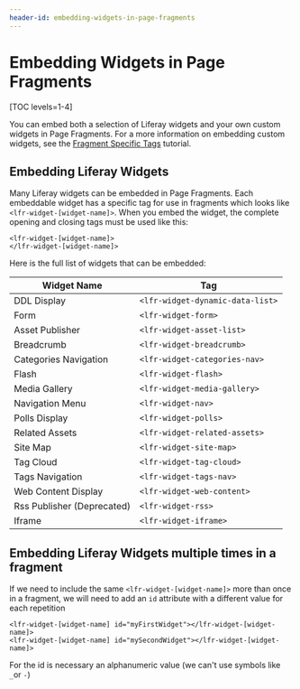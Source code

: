 ```yaml
---
header-id: embedding-widgets-in-page-fragments
---
```


# Embedding Widgets in Page Fragments

[TOC levels=1-4]

You can embed both a selection of Liferay widgets and your own custom widgets in Page Fragments. For a more information on embedding custom widgets, see the [Fragment Specific Tags](/docs/7-1/tutorials/-/knowledge_base/t/fragment-specific-tags) tutorial.

## Embedding Liferay Widgets

Many Liferay widgets can be embedded in Page Fragments. Each embeddable widget
has a specific tag for use in fragments which looks like `<lfr-widget-[widget-name]>`. When you embed the widget, the complete opening and closing tags must be used like this:

    <lfr-widget-[widget-name]>
    </lfr-widget-[widget-name]>

Here is the full list of widgets that can be embedded:

| Widget Name    | Tag |
| -------- | --- |	
|DDL Display	|`<lfr-widget-dynamic-data-list>`  |
|Form           |`<lfr-widget-form>`               |
|Asset Publisher|`<lfr-widget-asset-list>`     |
|Breadcrumb	    |`<lfr-widget-breadcrumb>` |
|Categories Navigation |`<lfr-widget-categories-nav>` |
|Flash	|`<lfr-widget-flash>`|
|Media Gallery	|`<lfr-widget-media-gallery>`|
|Navigation Menu	|`<lfr-widget-nav>`|
|Polls Display	|`<lfr-widget-polls>`|
|Related Assets	|`<lfr-widget-related-assets>`|
|Site Map	|`<lfr-widget-site-map>`|
|Tag Cloud	|`<lfr-widget-tag-cloud>`|
|Tags Navigation	|`<lfr-widget-tags-nav>`|
|Web Content Display	|`<lfr-widget-web-content>`
|Rss Publisher (Deprecated)	|`<lfr-widget-rss>`|
|Iframe	|`<lfr-widget-iframe>`|


## Embedding Liferay Widgets multiple times in a fragment

If we need to include the same `<lfr-widget-[widget-name]>` more than once in a fragment, we will need to add an `id` attribute with a different value for each repetition

    <lfr-widget-[widget-name] id="myFirstWidget"></lfr-widget-[widget-name]>
    <lfr-widget-[widget-name] id="mySecondWidget"></lfr-widget-[widget-name]>
    
For the id is necessary an alphanumeric value (we can't use symbols like `_`or `-`)
